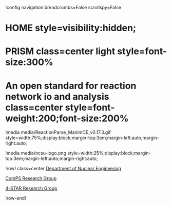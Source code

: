 !config navigation breadcrumbs=False scrollspy=False

# HOME style=visibility:hidden;

# PRISM class=center light style=font-size:300%

# An open standard for reaction network io and analysis class=center style=font-weight:200;font-size:200%



!media media/ReactionParse_ManimCE_v0.17.3.gif
       style=width:75%;display:block;margin-top:3em;margin-left:auto;margin-right:auto;

!media media/ncsu-logo.png style=width:25%;display:block;margin-top:3em;margin-left:auto;margin-right:auto;

!row! class=center
[Department of Nuclear Engineering](https://www.ne.ncsu.edu/)

[ComPS Research Group](https://www.ne.ncsu.edu/comps/)

[4-STAR Research Group](https://www.ne.ncsu.edu/people/scshanno)

!row-end!
